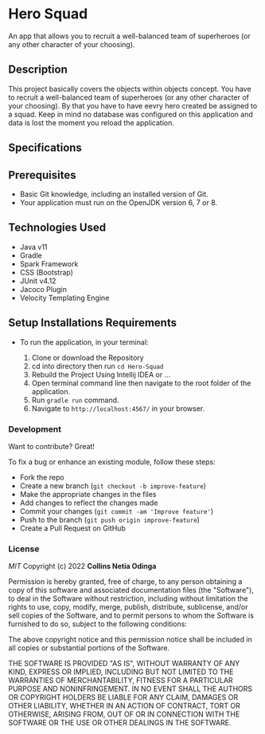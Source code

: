 # Hero Squad

An app that allows you to recruit a well-balanced team of superheroes (or any other character of your choosing).



## Description

This project basically covers the objects within objects concept. You have to recruit a well-balanced team of superheroes (or any other character of your choosing). By that you have to have eevry hero created be assigned to a squad. Keep in mind no database was configured on this application and data is lost the moment you reload the application.


## Specifications


## Prerequisites

- Basic Git knowledge, including an installed version of Git.
- Your application must run on the OpenJDK version 6, 7 or 8.

## Technologies Used

- Java v11
- Gradle
- Spark Framework
- CSS (Bootstrap)
- JUnit v4.12
- Jacoco Plugin
- Velocity Templating Engine


## Setup Installations Requirements
* To run the application, in your terminal:

    1. Clone or download the Repository
    2. cd into directory then run `cd Hero-Squad`
    3. Rebuild the Project Using Intellij IDEA or ...
    4. Open terminal command line then navigate to the root folder of the application.
    5. Run `gradle run` command.
    6. Navigate to `http://localhost:4567/` in your browser.


### Development

Want to contribute? Great!

To fix a bug or enhance an existing module, follow these steps:

- Fork the repo
- Create a new branch (`git checkout -b improve-feature`)
- Make the appropriate changes in the files
- Add changes to reflect the changes made
- Commit your changes (`git commit -am 'Improve feature'`)
- Push to the branch (`git push origin improve-feature`)
- Create a Pull Request on GitHub

### License

*MIT*
Copyright (c) 2022 **Collins Netia Odinga**

Permission is hereby granted, free of charge, to any person obtaining a copy of this software and associated documentation files (the "Software"), to deal in the Software without restriction, including without limitation the rights to use, copy, modify, merge, publish, distribute, sublicense, and/or sell copies of the Software, and to permit persons to whom the Software is furnished to do so, subject to the following conditions:

The above copyright notice and this permission notice shall be included in all copies or substantial portions of the Software.

THE SOFTWARE IS PROVIDED "AS IS", WITHOUT WARRANTY OF ANY KIND, EXPRESS OR IMPLIED, INCLUDING BUT NOT LIMITED TO THE WARRANTIES OF MERCHANTABILITY, FITNESS FOR A PARTICULAR PURPOSE AND NONINFRINGEMENT. IN NO EVENT SHALL THE AUTHORS OR COPYRIGHT HOLDERS BE LIABLE FOR ANY CLAIM, DAMAGES OR OTHER LIABILITY, WHETHER IN AN ACTION OF CONTRACT, TORT OR OTHERWISE, ARISING FROM, OUT OF OR IN CONNECTION WITH THE SOFTWARE OR THE USE OR OTHER DEALINGS IN THE SOFTWARE.